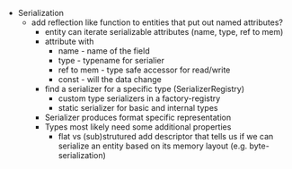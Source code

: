 * Serialization
	* add reflection like function to entities that put out named attributes?
		* entity can iterate serializable attributes (name, type, ref to mem)
		* attribute with
			* name - name of the field
			* type - typename for serialier
			* ref to mem - type safe accessor for read/write
			* const - will the data change
		* find a serializer for a specific type (SerializerRegistry)
			* custom type serializers in a factory-registry 
			* static serializer for basic and internal types 
		 * Serializer produces format specific representation 	
		 * Types most likely need some additional properties
			 * flat vs (sub)strutured
	add descriptor that tells us if we can serialize an entity based on its memory layout (e.g. byte-serialization)

